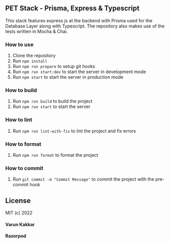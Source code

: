 ## PET Stack - Prisma, Express & Typescript

This stack features express js at the backend with Prisma used for the Database Layer along with Typescript.
The repository also makes use of the tests written in Mocha & Chai.

### How to use

1. Clone the repository
2. Run `npm install`
3. Run `npm run prepare` to setup git hooks
4. Run `npm run start:dev` to start the server in development mode
5. Run `npm start` to start the server in production mode

### How to build

1. Run `npm run build` to build the project
2. Run `npm run start` to start the server

### How to lint

1. Run `npm run lint-with-fix` to lint the project and fix errors

### How to format

1. Run `npm run format` to format the project

### How to commit

1. Run `git commit -m "Commit Message"` to commit the project with the pre-commit hook

## License

MIT (c) 2022

#### Varun Kakkar

#### Razorpod
